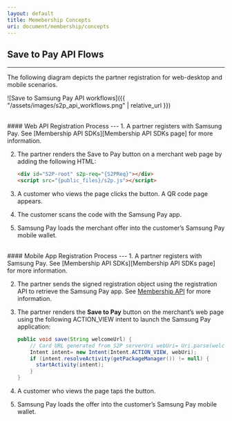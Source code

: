 ```yaml
---
layout: default
title: Memebership Concepts
uri: document/membership/concepts
---
```


## Save to Pay API Flows
---
The following diagram depicts the partner registration for web-desktop and mobile scenarios.

![Save to Samsung Pay API workflows]({{ "/assets/images/s2p_api_workflows.png" | relative_url }})

<br>
#### Web API Registration Process
---
1. A partner registers with Samsung Pay. See [Membership API SDKs][Membership API SDKs page] for more information.

2. The partner renders the Save to Pay button on a merchant web page by adding the following HTML:
    ```html
    <div id="S2P-root" s2p-req="{S2PReq}"></div>
    <script src="{public_files}/s2p.js"></script>
    ```

3. A customer who views the page clicks the button. A QR code page appears.

4. The customer scans the code with the Samsung Pay app.

5. Samsung Pay loads the merchant offer into the customer’s Samsung Pay mobile wallet.

<br>
#### Mobile App Registration Process
---
1. A partner registers with Samsung Pay. See [Membership API SDKs][Membership API SDKs page] for more information.

2. The partner sends the signed registration object using the registration API to retrieve the Samsung Pay app. See [Membership API][Membership API page] for more information.

3. The partner renders the **Save to Pay** button on the merchant’s web page using the following ACTION_VIEW intent to launch the Samsung Pay application:
    ```java
    public void save(String welcomeUrl) {
        // Card URL generated from S2P serverUri webUri= Uri.parse(welcomeUrl);
        Intent intent= new Intent(Intent.ACTION_VIEW, webUri);
        if (intent.resolveActivity(getPackageManager()) != null) {
          startActivity(intent);
        }
    }
    ```

4. A customer who views the page taps the button.

5. Samsung Pay loads the offer into the customer’s Samsung Pay mobile wallet.



[Membership API page]: https://samsung-pay.github.io/sapi-doc/membership/api
[Membership API SDKs page]: https://samsung-pay.github.io/sapi-doc/membership/sdks
